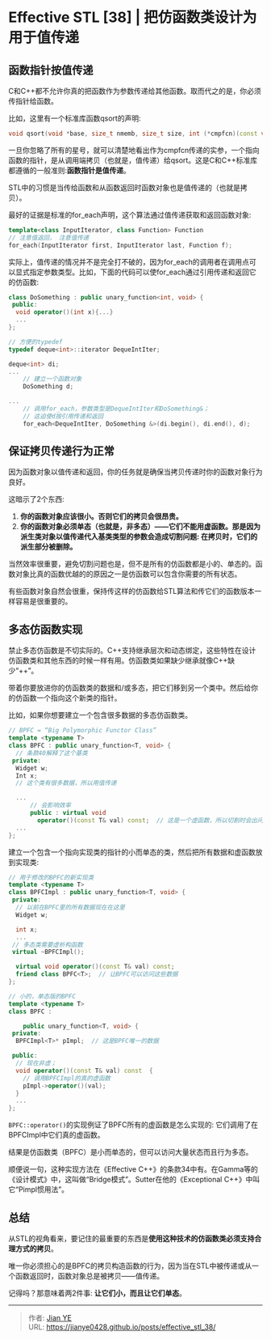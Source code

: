 # Effective STL [38] | 把仿函数类设计为用于值传递


## 函数指针按值传递

C和C++都不允许你真的把函数作为参数传递给其他函数。取而代之的是，你必须传指针给函数。

比如，这里有一个标准库函数qsort的声明:

```c++
void qsort(void *base, size_t nmemb, size_t size, int (*cmpfcn)(const void*, const void*));
```

一旦你忽略了所有的星号，就可以清楚地看出作为cmpfcn传递的实参，一个指向函数的指针，是从调用端拷贝（也就是，值传递）给qsort。这是C和C++标准库都遵循的一般准则:**函数指针是值传递**。

STL中的习惯是当传给函数和从函数返回时函数对象也是值传递的（也就是拷贝）。

最好的证据是标准的for_each声明，这个算法通过值传递获取和返回函数对象:

```c++
template<class InputIterator, class Function> Function
// 注意值返回， 注意值传递
for_each(InputIterator first, InputIterator last, Function f);
```

实际上，值传递的情况并不是完全打不破的，因为for_each的调用者在调用点可以显式指定参数类型。比如，下面的代码可以使for_each通过引用传递和返回它的仿函数:

```c++
class DoSomething : public unary_function<int, void> {
 public:
  void operator()(int x){...}
  ...
};

// 方便的typedef
typedef deque<int>::iterator DequeIntIter;

deque<int> di;
...
    // 建立一个函数对象
    DoSomething d;

...
    // 调用for_each，参数类型是DequeIntIter和DoSomething&；
    // 这迫使d按引用传递和返回
    for_each<DequeIntIter, DoSomething &>(di.begin(), di.end(), d);
```

## 保证拷贝传递行为正常

因为函数对象以值传递和返回，你的任务就是确保当拷贝传递时你的函数对象行为良好。

这暗示了2个东西:
 1. **你的函数对象应该很小。否则它们的拷贝会很昂贵。**
 2. **你的函数对象必须单态（也就是，非多态）——它们不能用虚函数。那是因为派生类对象以值传递代入基类类型的参数会造成切割问题: 在拷贝时，它们的派生部分被删除。**

当然效率很重要，避免切割问题也是，但不是所有的仿函数都是小的、单态的。函数对象比真的函数优越的的原因之一是仿函数可以包含你需要的所有状态。

有些函数对象自然会很重，保持传这样的仿函数给STL算法和传它们的函数版本一样容易是很重要的。

## 多态仿函数实现

禁止多态仿函数是不切实际的。C++支持继承层次和动态绑定，这些特性在设计仿函数类和其他东西的时候一样有用。仿函数类如果缺少继承就像C++缺少“++”。

带着你要放进你的仿函数类的数据和/或多态，把它们移到另一个类中。然后给你的仿函数一个指向这个新类的指针。

比如，如果你想要建立一个包含很多数据的多态仿函数类。

```c++
// BPFC = “Big Polymorphic Functor Class”
template <typename T>
class BPFC : public unary_function<T, void> {
  // 条款40解释了这个基类
 private:
  Widget w;
  Int x;
  // 这个类有很多数据，所以用值传递

  ...
      // 会影响效率
      public : virtual void
        operator()(const T& val) const;  // 这是一个虚函数，所以切割时会出问题
  ...
};
```

建立一个包含一个指向实现类的指针的小而单态的类，然后把所有数据和虚函数放到实现类:

```c++
// 用于修改的BPFC的新实现类
template <typename T>
class BPFCImpl : public unary_function<T, void> {
 private:
  // 以前在BPFC里的所有数据现在在这里
  Widget w;

  int x;
  ...
 // 多态类需要虚析构函数
 virtual ~BPFCImpl();

  virtual void operator()(const T& val) const;
  friend class BPFC<T>;  // 让BPFC可以访问这些数据
};

// 小的，单态版的BPFC
template <typename T>
class BPFC :

    public unary_function<T, void> {
 private:
  BPFCImpl<T>* pImpl;  // 这是BPFC唯一的数据

 public:
  // 现在非虚；
  void operator()(const T& val) const  {
    // 调用BPFCImpl的真的虚函数
    pImpl->operator()(val);
  }
  ...
};
```

`BPFC::operator()`的实现例证了BPFC所有的虚函数是怎么实现的: 它们调用了在BPFCImpl中它们真的虚函数。

结果是仿函数类（BPFC）是小而单态的，但可以访问大量状态而且行为多态。

顺便说一句，这种实现方法在《Effective C++》的条款34中有。在Gamma等的《设计模式》中，这叫做“Bridge模式”。Sutter在他的《Exceptional C++》中叫它“Pimpl惯用法”。

## 总结

从STL的视角看来，要记住的最重要的东西是**使用这种技术的仿函数类必须支持合理方式的拷贝**。

唯一你必须担心的是BPFC的拷贝构造函数的行为，因为当在STL中被传递或从一个函数返回时，函数对象总是被拷贝——值传递。

记得吗？那意味着两2件事: **让它们小，而且让它们单态**。

---

> 作者: [Jian YE](https://github.com/jianye0428)  
> URL: https://jianye0428.github.io/posts/effective_stl_38/  

